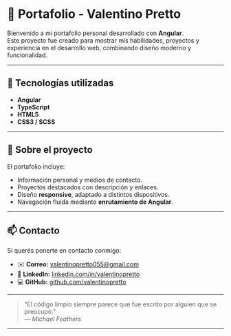 # 💼 Portafolio - Valentino Pretto

Bienvenido a mi portafolio personal desarrollado con **Angular**.  
Este proyecto fue creado para mostrar mis habilidades, proyectos y experiencia en el desarrollo web, combinando diseño moderno y funcionalidad.

---

## 🚀 Tecnologías utilizadas

- **Angular**
- **TypeScript**
- **HTML5**
- **CSS3 / SCSS**

---

## 🧠 Sobre el proyecto

El portafolio incluye:
- Información personal y medios de contacto.
- Proyectos destacados con descripción y enlaces.
- Diseño **responsive**, adaptado a distintos dispositivos.
- Navegación fluida mediante **enrutamiento de Angular**.

---

## 📫 Contacto

Si querés ponerte en contacto conmigo:

- ✉️ **Correo:** [valentinopretto055@gmail.com](mailto:valentinopretto055@gmail.com)
- 💼 **LinkedIn:** [linkedin.com/in/valentinopretto](https://www.linkedin.com/in/valentino-tom%C3%A1s-pretto-08b845333/)
- 💻 **GitHub:** [github.com/valentinopretto](https://github.com/valentinopretto)

---

> “El código limpio siempre parece que fue escrito por alguien que se preocupó.”  
> — *Michael Feathers*

---

